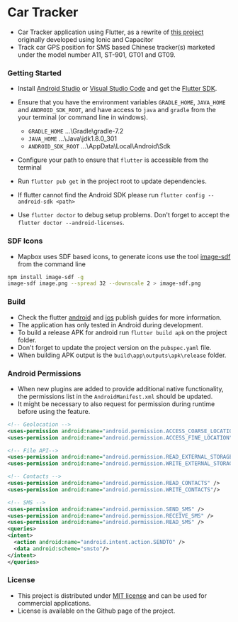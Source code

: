 # Car Tracker

- Car Tracker application using Flutter, as a rewrite of [this project](https://github.com/tentone/car-tracker-ion) originally developed using Ionic and Capacitor 
- Track car GPS position for SMS based Chinese tracker(s) marketed under the model number A11, ST-901, GT01 and GT09.



### Getting Started

- Install [Android Studio](https://developer.android.com/studio) or [Visual Studio Code](https://code.visualstudio.com/) and get the [Flutter SDK](https://flutter.dev/).

- Ensure that you have the environment variables `GRADLE_HOME`, `JAVA_HOME` and `ANDROID_SDK_ROOT`, and have access to `java` and `gradle` from the your terminal (or command line in windows).

  - `GRADLE_HOME` ...\Gradle\gradle-7.2
  - `JAVA_HOME` ...\Java\jdk1.8.0_301
  - `ANDROID_SDK_ROOT` ...\AppData\Local\Android\Sdk

- Configure your path to ensure that `flutter` is accessible from the terminal

- Run `flutter pub get` in the project root to update dependencies.

- If flutter cannot find the Android SDK please run `flutter config --android-sdk <path>`

- Use `flutter doctor` to debug setup problems. Don't forget to accept the `flutter doctor --android-licenses`.

  
### SDF Icons
 - Mapbox uses SDF based icons, to generate icons use the tool [image-sdf](https://github.com/mattdesl/image-sdf) from the command line
```bash
npm install image-sdf -g
image-sdf image.png --spread 32 --downscale 2 > image-sdf.png
```

### Build

- Check the flutter [android](https://flutter.io/docs/deployment/android) and [ios](https://flutter.io/docs/deployment/ios) publish guides for more information.
- The application has only tested in Android during development.
- To build a release APK for android run `flutter build apk` on the project folder.
- Don't forget to update the project version on the `pubspec.yaml` file.
- When building APK output is the `build\app\outputs\apk\release` folder.



### Android Permissions

- When new plugins are added to provide additional native functionality, the permissions list in the `AndroidManifest.xml` should be updated.
- It might be necessary to also request for permission during runtime before using the feature.

```xml
<!-- Geolocation -->
<uses-permission android:name="android.permission.ACCESS_COARSE_LOCATION" />
<uses-permission android:name="android.permission.ACCESS_FINE_LOCATION" />

<!-- File API-->
<uses-permission android:name="android.permission.READ_EXTERNAL_STORAGE"/>
<uses-permission android:name="android.permission.WRITE_EXTERNAL_STORAGE" />

<!-- Contacts -->
<uses-permission android:name="android.permission.READ_CONTACTS" />
<uses-permission android:name="android.permission.WRITE_CONTACTS"/>

<!-- SMS -->
<uses-permission android:name="android.permission.SEND_SMS" />
<uses-permission android:name="android.permission.RECEIVE_SMS" />
<uses-permission android:name="android.permission.READ_SMS" />
<queries>
<intent>
  <action android:name="android.intent.action.SENDTO" />
  <data android:scheme="smsto"/>
</intent>
</queries>
```

### License

- This project is distributed under [MIT license](https://opensource.org/licenses/MIT) and can be used for commercial applications.
- License is available on the Github page of the project.
